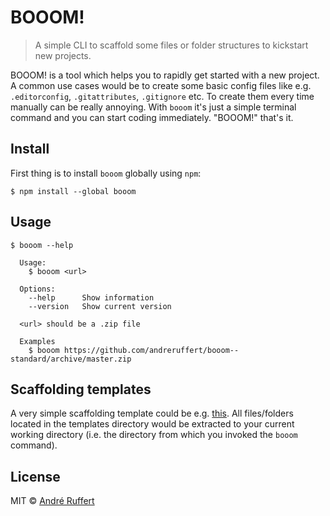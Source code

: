 # BOOOM!

> A simple CLI to scaffold some files or folder structures to kickstart new projects.

BOOOM! is a tool which helps you to rapidly get started with a new project. 
A common use cases would be to create some basic config files like e.g. `.editorconfig`, `.gitattributes`, `.gitignore` etc.
To create them every time manually can be really annoying. With `booom` it's just a simple terminal command and you can start coding immediately. "BOOOM!" that's it.

## Install

First thing is to install `booom` globally using `npm`:

```console
$ npm install --global booom
```

## Usage

```console
$ booom --help
  
  Usage:
    $ booom <url>

  Options:
    --help      Show information
    --version   Show current version

  <url> should be a .zip file
  
  Examples
    $ booom https://github.com/andreruffert/booom--standard/archive/master.zip
```

## Scaffolding templates

A very simple scaffolding template could be e.g. [this](https://github.com/andreruffert/booom--standard/archive/master.zip).
All files/folders located in the templates directory would be extracted to your current working directory (i.e. the directory from which you invoked the `booom` command).

## License

MIT © [André Ruffert](http://andreruffert.com)
